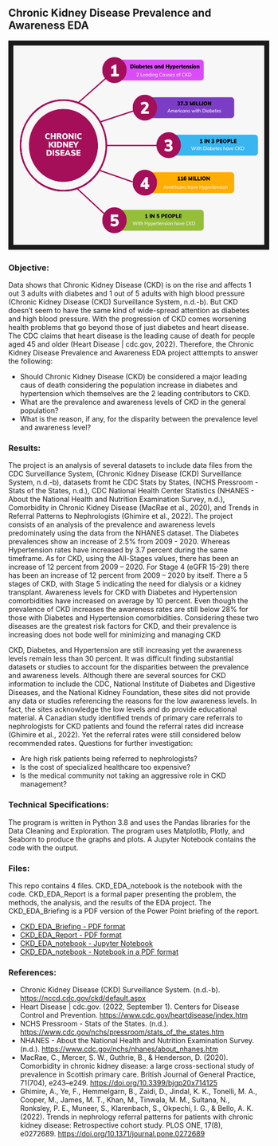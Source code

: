 ## Chronic Kidney Disease Prevalence and Awareness EDA

<img src="./CKD.png" 
 width="600" height="400" border="10" />

### Objective:

Data shows that Chronic Kidney Disease (CKD) is on the rise and affects 1 out 3 adults with diabetes and 1 out of 5 adults with high blood pressure (Chronic Kidney Disease (CKD) Surveillance System, n.d.-b). But CKD doesn’t seem to have the same kind of wide-spread attention as diabetes and high blood pressure. With the progression of CKD comes worsening health problems that go beyond those of just diabetes and heart disease. The CDC claims that heart disease is the leading cause of death for people aged 45 and older (Heart Disease | cdc.gov, 2022). Therefore, the Chronic Kidney Disease Prevalence and Awareness EDA project atttempts to answer the following:

* Should Chronic Kidney Disease (CKD) be considered a major leading caus of death considering the population increase in diabetes and hypertension which themselves are the 2 leading contributors to CKD.
* What are the prevalence and awareness levels of CKD in the general population?
* What is the reason, if any, for the disparity between the prevalence level and awareness level?

### Results:

The project is an analysis of several datasets to include data files from the CDC Surveillance System, (Chronic Kidney Disease (CKD) Surveillance System, n.d.-b), datasets fromt he CDC Stats by States, (NCHS Pressroom - Stats of the States, n.d.), CDC National Health Center Statistics (NHANES - About the National Health and Nutrition Examination Survey, n.d.), Comorbidity in Chronic Kidney Disease (MacRae et al., 2020), and Trends in Referral Patterns to Nephrologists (Ghimire et al., 2022).  The project consists of an analysis of the prevalence and awareness levels predominately using the data from the NHANES dataset.  The Diabetes prevalences show an increase of 2.5% from 2009 - 2020. Whereas Hypertension rates have increased by 3.7 percent during the same timeframe. As for CKD, using the All-Stages values, there has been an increase of 12 percent from 2009 – 2020. For Stage 4 (eGFR 15-29) there has been an increase of 12 percent from 2009 – 2020 by itself. There a 5 stages of CKD, with Stage 5 indicating the need for dialysis or a kidney transplant.
Awareness levels for CKD with Diabetes and Hypertension comorbidities have increased on average by 10 percent. Even though the prevalence of CKD increases the awareness rates are still below 28% for those with Diabetes and Hypertension comorbidities. Considering these two diseases are the greatest risk factors for CKD, and their prevalence is increasing does not bode well for minimizing and managing CKD

CKD, Diabetes, and Hypertension are still increasing yet the awareness levels remain less than 30 percent. It was difficult finding substantial datasets or studies to account for the disparities between the prevalence and awareness levels. Although there are several sources for CKD information to include the CDC, National Institute of Diabetes and Digestive Diseases, and the National Kidney Foundation, these sites did not provide any data or studies referencing the reasons for the low awareness levels. In fact, the sites acknowledge the low levels and do provide educational material. A Canadian study identified trends of primary care referrals to nephrologists for CKD patients and found the referral rates did increase (Ghimire et al., 2022). Yet the referral rates were still considered below recommended rates. Questions for further investigation:

* Are high risk patients being referred to nephrologists?
* Is the cost of specialized healthcare too expensive?
* Is the medical community not taking an aggressive role in CKD management?


### Technical Specifications:

The program is written in Python 3.8 and uses the Pandas libraries for the Data Cleaning and Exploration.  The program uses Matplotlib, Plotly, and Seaborn to produce the graphs and plots. A Jupyter Notebook contains the code with the output. 


### Files:

This repo contains 4 files.  CKD_EDA_notebook is the notebook with the code.  CKD_EDA_Report is a formal paper presenting the problem, the methods, the analysis, and the results of the EDA project.  The CKD_EDA_Briefing is a PDF version of the Power Point briefing of the report.

* [CKD_EDA_Briefing - PDF format](./CKD_EDA_Briefing.pdf)
* [CKD_EDA_Report - PDF format](./CKD_EDA_Report.pdf)
* [CKD_EDA_notebook - Jupyter Notebook](./CKD_EDA_notebook.ipynb)
* [CKD_EDA_notebook - Notebook in a PDF format](./CKD_EDA_notebook.pdf)

### References:

* Chronic Kidney Disease (CKD) Surveillance System. (n.d.-b). https://nccd.cdc.gov/ckd/default.aspx
* Heart Disease | cdc.gov. (2022, September 1). Centers for Disease Control and Prevention. https://www.cdc.gov/heartdisease/index.htm
* NCHS Pressroom - Stats of the States. (n.d.). https://www.cdc.gov/nchs/pressroom/stats_of_the_states.htm
* NHANES - About the National Health and Nutrition Examination Survey. (n.d.). https://www.cdc.gov/nchs/nhanes/about_nhanes.htm
* MacRae, C., Mercer, S. W., Guthrie, B., & Henderson, D. (2020). Comorbidity in chronic kidney disease: a large cross-sectional study of prevalence in Scottish primary care. British Journal of General Practice, 71(704), e243–e249. https://doi.org/10.3399/bjgp20x714125
* Ghimire, A., Ye, F., Hemmelgarn, B., Zaidi, D., Jindal, K. K., Tonelli, M. A., Cooper, M., James, M. T., Khan, M., Tinwala, M. M., Sultana, N., Ronksley, P. E., Muneer, S., Klarenbach, S., Okpechi, I. G., & Bello, A. K. (2022). Trends in nephrology referral patterns for patients with chronic kidney disease: Retrospective cohort study. PLOS ONE, 17(8), e0272689. https://doi.org/10.1371/journal.pone.0272689
